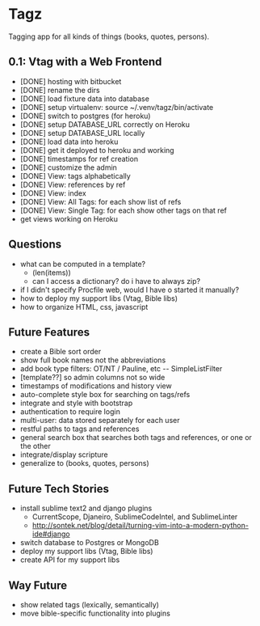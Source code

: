 Tagz
====
Tagging app for all kinds of things (books, quotes, persons).

0.1: Vtag with a Web Frontend
-----------------------------
* [DONE] hosting with bitbucket
* [DONE] rename the dirs
* [DONE] load fixture data into database
* [DONE] setup virtualenv: source ~/.venv/tagz/bin/activate
* [DONE] switch to postgres (for heroku)
* [DONE] setup DATABASE_URL correctly on Heroku 
* [DONE] setup DATABASE_URL locally
* [DONE] load data into heroku
* [DONE] get it deployed to heroku and working
* [DONE] timestamps for ref creation
* [DONE] customize the admin
* [DONE] View: tags alphabetically
* [DONE] View: references by ref
* [DONE] View: index 
* [DONE] View: All Tags: for each show list of refs
* [DONE] View: Single Tag: for each show other tags on that ref
* get views working on Heroku


Questions
---------
* what can be computed in a template?  
  * (len(items))
  * can I access a dictionary?  do i have to always zip?
* if I didn't specify Procfile web, would I have o started it manually?
* how to deploy my support libs (Vtag, Bible libs)
* how to organize HTML, css, javascript

Future Features
---------------
* create a Bible sort order
* show full book names not the abbreviations
* add book type filters: OT/NT / Pauline, etc -- SimpleListFilter
* [template??] so admin columns not so wide
* timestamps of modifications and history view
* auto-complete style box for searching on tags/refs
* integrate and style with bootstrap
* authentication to require login
* multi-user: data stored separately for each user
* restful paths to tags and references
* general search box that searches both tags and references, or one or the other
* integrate/display scripture
* generalize to (books, quotes, persons)

Future Tech Stories
-------------------
* install sublime text2 and django plugins
  * CurrentScope, Djaneiro, SublimeCodeIntel, and SublimeLinter 
  * http://sontek.net/blog/detail/turning-vim-into-a-modern-python-ide#django
* switch database to Postgres or MongoDB
* deploy my support libs (Vtag, Bible libs)
* create API for my support libs

Way Future
----------
* show related tags (lexically, semantically)
* move bible-specific functionality into plugins



